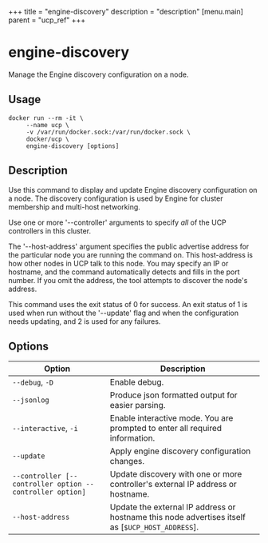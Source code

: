 +++
title = "engine-discovery"
description = "description"
[menu.main]
parent = "ucp_ref"
+++

# engine-discovery

Manage the Engine discovery configuration on a node.

## Usage

```
docker run --rm -it \
     --name ucp \
     -v /var/run/docker.sock:/var/run/docker.sock \
     docker/ucp \
     engine-discovery [options]
```

## Description

Use this command to display and update Engine discovery configuration on a node.
The discovery configuration is used by Engine for cluster membership and
multi-host networking.

Use one or more '--controller' arguments to specify *all* of the
UCP controllers in this cluster.

The '--host-address' argument specifies the public advertise address for the
particular node you are running the command on. This host-address is how other
nodes in UCP talk to this node.  You may specify an IP or hostname, and the
command automatically detects and fills in the port number.  If you omit the
address, the tool attempts to discover the node's address.

This command uses the exit status of 0 for success. An exit status of 1 is used
when run without the '--update' flag and when the configuration needs updating,
and 2 is used for any failures.

## Options

| Option                    | Description                                                                      |
|---------------------------|----------------------------------------------------------------------------------|
| `--debug`, `-D`           | Enable debug.                                                                    |
| `--jsonlog`               | Produce json formatted output for easier parsing.                                |
| `--interactive`, `-i`     | Enable interactive mode. You are prompted to enter all required information. |
| `--update`                  | Apply engine discovery configuration changes.                              |
| `--controller [--controller option --controller option]`                  | Update discovery with one or more controller's external IP address or hostname.                            |
| `--host-address`                  | Update the external IP address or hostname this node advertises itself as [`$UCP_HOST_ADDRESS`].                        |
